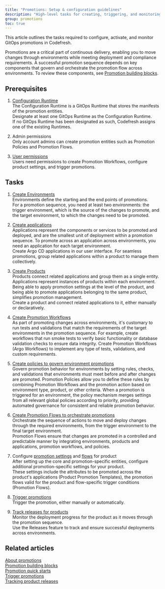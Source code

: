 ```yaml
---
title: "Promotions: Setup & configuration guidelines"
description: "High-level tasks for creating, triggering, and monitoring promotions"
group: promotions
toc: true
---
```


This article outlines the tasks required to configure, activate, and monitor GitOps promotions in Codefresh.

Promotions are a critical part of continuous delivery, enabling you to move changes through environments while meeting deployment and compliance requirements. A successful promotion sequence depends on key components that govern and orchestrate the promotion flow across environments. To review these components, see [Promotion building blocks]({{site.baseurl}}/docs/promotions/promotion-components/).



<!--- For step-by-step walkthroughs, review and follow along with our quick starts. -->


<!--- This guide covers the end-to-end flow of creating a promotion sequence, from initial setup to execution. Promotion sequences in Codefresh provide a structured way to move changes through different environments, integrating checks and policies to ensure stability, compliance, and predictable deployments.

A successful promotion sequence relies on several key components that together govern and orchestrate the promotion flow across environments. In the sections that follow, you’ll configure each of these components step-by-step, tailoring them to your specific deployment and compliance needs.

## From basic to complex promotions
The promotion process begins with foundational elements that enable simple deployments and gradually evolves into more complex flows, as additional requirements arise. Here’s how you move from basic to advanced promotion sequences:

Applications, Products, and Environments: These are core deployment entities, required for all types of promotions. Products allow you to group and configure related applications, and environments define where changes to these applications are promoted.  
These entities allow for quick drag-and-drop promotions across two environments and an option to select the target to promote to. 

Promotion Flow: Once the basics are in place, you can establish orchestration in your promotion sequence. Promotion Flow allows you to define how changes move through multiple environments, to accommodate more complex, multi-environment deployment strategies.

Promotion Workflows: Introducing Argo Workflows adds validations and checks ensures that each environment in the sequence meets your standards and is ready for changes, transitioning from basic deployments to rigorous testing and verification processes.

Promotion Policies: With a structured promotion flow and workflows established, you can implement policies that define rules for your promotions. These can range from global to environment-specific policies, ensuring that promotions comply with operational requirements and maintain consistency across environments and products.

Promotion Templates: Finally, Promotion Templates serve to further streamline your processes by allowing you to define precisely the changes  Templates simplify the configuration of promotion attributes for product groups, allowing you to quickly adapt standard settings to multiple products without redundant configuration.
enhance consistency, create reusable templates that apply across products. 

-->





## Prerequisites
1. [Configuration Runtime]({{site.baseurl}}/docs/installation/gitops/configuration-runtime/)  
   The Configuration Runtime is a GitOps Runtime that stores the manifests of the promotion entities.  
   Designate at least one GitOps Runtime as the Configuration Runtime.  
   If no GitOps Runtime has been designated as such, Codefresh assigns one of the existing Runtimes.
 
1. Admin permissions  
  Only account admins can create promotion entities such as Promotion Policies and Promotion Flows.

1. [User permissions]({{site.baseurl}}/docs/administration/account-user-management/gitops-abac/)  
  Users need permissions to create Promotion Workflows, configure product settings, and trigger promotions.

## Tasks
1. [Create Environments]({{site.baseurl}}/docs/environments/create-manage-environments/#create-environments)  
  Environments define the starting and the end points of promotions.  
  For a promotion sequence, you need at least two environments: the trigger environment, which is the source of the changes to promote, and the target environment, to which the changes need to be promoted. 
  
1. [Create applications]({{site.baseurl}}/docs/deployments/gitops/create-application/#create-an-argo-cd-application)  
  Applications represent the components or services to be promoted and deployed, and are the smallest unit of deployment within a promotion sequence. To promote across an application across environments, you need an application for each target environment.  
  Create Argo CD applications in our user interface. For seamless promotions, group related applications within a product to manage them collectively.

1. [Create Products]({{site.baseurl}}/docs/products/create-product/)  
  Products connect related applications and group them as a single entity. Applications represent instances of products within each environment. 
  Being able to apply promotion settings at the level of the product, and being able to promote applications belonging to the same product, simplifies promotion management.  
  Create a product and connect related applications to it, either manually or declaratively. 


1. [Create Promotion Workflows]({{site.baseurl}}/docs/promotions/promotion-workflow/)  
  As part of promoting changes across environments, it's customary to run tests and validations that match the requirements of the target environments in the promotion sequence. For example, create workflows that run smoke tests to verify basic functionality or database validation checks to ensure data integrity.
  Create Promotion Workflows (Argo Workflows) to implement any type of tests, validations, and custom requirements. 

1. [Create policies to govern environment promotions]({{site.baseurl}}/docs/promotions/promotion-policy/)    
  Govern promotion behavior for environments by setting rules, checks, and validations that environments must meet before and after changes are promoted.
  Promotion Policies allow you to define these rules by combining Promotion Workflows and the promotion action based on environment type, product, or other criteria. When a promotion is triggered for an environment, the policy mechanism merges settings from all relevant global policies according to priority, providing automated governance for consistent and reliable promotion behavior.

1. [Create Promotion Flows to orchestrate promotions]({{site.baseurl}}/docs/promotions/promotion-flow/)  
  Orchestrate the sequence of actions to move and deploy changes through the required environments, from the trigger environment to the final target environment.  
  Promotion Flows ensure that changes are promoted in a controlled and predictable manner by integrating environments, products and applications, promotion workflows, and policies.
  
1. Configure [promotion settings]({{site.baseurl}}/docs/products/configure-product-settings/#configure-promotion-settings) and [flows]({{site.baseurl}}/docs/products/configure-product-settings/#configure-promotion-flows) for product  
  After setting up the core and promotion-specific entities, configure additional promotion-specific settings for your product.  
  These settings include the attributes to be promoted across the product's applications (Product Promotion Templates), the promotion flows valid for the product and flow-specific trigger conditions (Promotion Flows).

1. [Trigger promotions]({{site.baseurl}}/docs/promotions/trigger-promotions/)  
  Trigger the promotion, either manually or automatically.  
  
1. [Track releases for products]({{site.baseurl}}/docs/promotions/product-releases/)  
  Monitor the deployment progress for the product as it moves through the promotion sequence.  
  Use the Releases feature to track and ensure successful deployments across environments.


<!--- 1. [Configure properties to be promoted]
  Instead of doing a manual diff and deciding which changes to promote, or promoting entire applications, configure the precise changes to promote, ensuring consistency and reducing errors.  
  Promotion Templates define which files and attributes within those files to promote across the applications in the product.  -->

## Related articles
[About promotions]({{site.baseurl}}/docs/promotions/promotions-overview/)  
[Promotion building blocks]({{site.baseurl}}/docs/promotions/promotion-components/)  
[Promotion quick starts]({{site.baseurl}}/docs/gitops-quick-start/promotions/)  
[Trigger promotions]({{site.baseurl}}/docs/promotions/trigger-promotions/)  
[Tracking product releases]({{site.baseurl}}/docs/promotions/product-releases/)  

